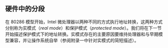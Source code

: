 ## 硬件中的分段

在 80286 模型开始，Intel 微处理器以两种不同的方式执行地址转换，这两种方式分别称为实模式（*real mode*）和保护模式（*protected mode*）。我们将在下一节开始描述保护模式下的地址转换。实模式存在的主要原因要维持处理器和与早期模型兼容，并让操作系统自举（参阅附录一中针对实模式的简短描述）。

